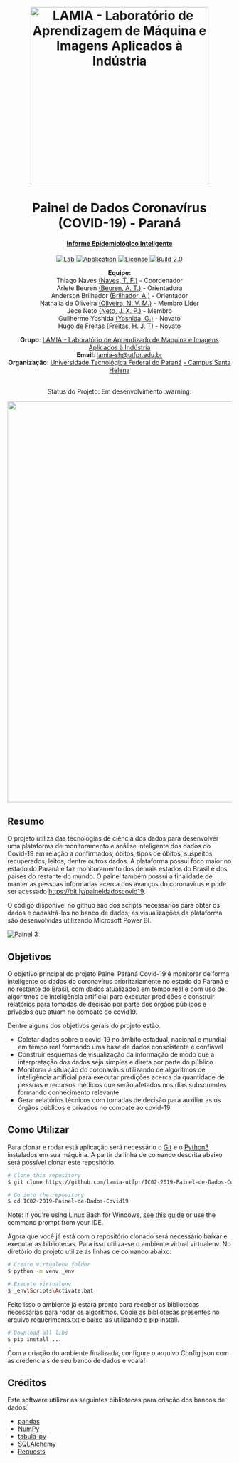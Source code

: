 <h1 align="center">
  <br>
  <a href="http://www.lamia-sh.utfpr.edu.br">
    <img src="https://user-images.githubusercontent.com/26206052/86039037-3dfa0b80-ba18-11ea-9ab3-7e0696b505af.png" alt="LAMIA - Laboratório de                  Aprendizagem de Máquina e Imagens Aplicados à Indústria" width="400"></a>
<br> <br>
Painel de Dados Coronavírus (COVID-19) - Paraná
<h4 align="center"><a href="https://bit.ly/paineldadoscovid19" target="_blank">Informe Epidemiológico Inteligente</a></h4>
</h1>

<p align="center">
  <a href="https://lamia.sh.utfpr.edu.br">
    <img src="https://img.shields.io/badge/Follow-Lab%20Page-blue" alt="Lab">
  <a href="https://bit.ly/paineldadoscovid19">
    <img src="https://img.shields.io/badge/Application-PowerBI-black" alt="Application">
  <a href="https://github.com/lamia-utfpr/IC02-2019-Painel-de-Dados-Covid19/blob/Produ%C3%A7%C3%A3o/LICENSE">
    <img src="https://img.shields.io/github/license/lamia-utfpr/IC02-2019-Painel-de-Dados-Covid19" alt="License">
  <a href="https://github.com/lamia-utfpr/IC02-2019-Painel-de-Dados-Covid19">
    <img src="https://img.shields.io/badge/Build-2.0-green" alt="Build 2.0">
   </a></a></a></a>
</p>

<p align="center">
<b>Equipe:</b>  
<br>
Thiago Naves <a href="https://github.com/tfnaves" target="_blank"> (Naves, T. F.)</a> - Coordenador  <br>
Arlete Beuren <a href="https://github.com/arleteb" target="_blank"> (Beuren, A. T.)</a> - Orientadora  <br>
Anderson Brilhador <a href="https://github.com/Brilhador" target="_blank">(Brilhador, A.)</a> - Orientador  <br>
Nathalia de Oliveira <a href="https://github.com/nathmota" target="_blank">(Oliveira, N. V. M.)</a> - Membro Líder  <br>
Jece Neto <a href="https://github.com/XavierJece" target="_blank">(Neto, J. X. P.)</a> - Membro  <br>
Guilherme Yoshida <a href="https://github.com/guiyshd" target="_blank">(Yoshida, G.)</a> - 	Novato  <br>
Hugo de Freitas <a href="https://github.com/HugoJFreitas" target="_blank">(Freitas, H. J. T</a>) - Novato  <br>
</p>

<p align="center">  
<b>Grupo</b>: <a href="https://lamia.sh.utfpr.edu.br" target="_blank">LAMIA - Laboratório de Aprendizado de Máquina e Imagens Aplicados à Indústria </a> <br>
<b>Email</b>: <a href="mailto:lamia-sh@utfpr.edu.br" target="_blank">lamia-sh@utfpr.edu.br</a> <br>
<b>Organização</b>: <a href="http://portal.utfpr.edu.br" target="_blank">Universidade Tecnológica Federal do Paraná</a> <a href="http://www.utfpr.edu.br/campus/santahelena" target="_blank"> - Campus Santa Helena</a> <br>
</p>

<p align="center">
<br>
Status do Projeto: Em desenvolvimento :warning:
</p>

<p align="center">
  <a href="https://www.loom.com/share/078eb1ade510400ea0826053973d385e">
    <img src="https://user-images.githubusercontent.com/26206052/86052555-8c65d500-ba2d-11ea-8265-0e1acd1d521c.gif" width="900">
  </a>
</p>
  
## Resumo
O projeto utiliza das tecnologias de ciência dos dados para desenvolver uma plataforma de monitoramento e análise inteligente dos dados do Covid-19 em relação a confirmados, óbitos, tipos de óbitos, suspeitos, recuperados, leitos, dentre outros dados. A plataforma possui foco maior no estado do Paraná e faz monitoramento dos demais estados do Brasil e dos países do restante do mundo. O painel também possui a finalidade de manter as pessoas informadas acerca dos avanços do coronavírus e pode ser acessado https://bit.ly/paineldadoscovid19.

O código disponível no github são dos scripts necessários para obter os dados e cadastrá-los no banco de dados, as visualizações da plataforma são desenvolvidas utilizando Microsoft Power BI.

![Painel 3](https://user-images.githubusercontent.com/26206052/86056446-d94caa00-ba33-11ea-9738-f8f5713fd5dd.png)

## Objetivos
O objetivo principal do projeto Painel Paraná Covid-19 é monitorar de forma inteligente os dados do coronavírus prioritariamente no estado do Paraná e no restante do Brasil, com dados atualizados em tempo real e com uso de algoritmos de inteligência artificial para executar predições e construir relatórios para tomadas de decisão por parte dos órgãos públicos e privados que atuam no combate do covid19.

Dentre alguns dos objetivos gerais do projeto estão.
  - Coletar dados sobre o covid-19 no âmbito estadual, nacional e mundial em tempo real formando uma base de dados conscistente e confiável
  - Construir esquemas de visualização da informação de modo que a interpretação dos dados seja simples e direta por parte do público
  - Monitorar a situação do coronavírus utilizando de algoritmos de inteligência artificial para executar predições acerca da quantidade de pessoas e recursos médicos que serão afetados nos dias subsquentes formando conhecimento relevante
  - Gerar relatórios técnicos com tomadas de decisão para auxiliar as os órgãos públicos e privados no combate ao covid-19

## Como Utilizar
Para clonar e rodar está aplicação será necessário o [Git](https://git-scm.com) e o [Python3](https://www.python.org/downloads/) instalados em sua máquina. A partir da linha de comando descrita abaixo será possível clonar este repositório.

```bash
# Clone this repository
$ git clone https://github.com/lamia-utfpr/IC02-2019-Painel-de-Dados-Covid19.git

# Go into the repository
$ cd IC02-2019-Painel-de-Dados-Covid19
```
Note: If you're using Linux Bash for Windows, [see this guide](https://www.howtogeek.com/261575/how-to-run-graphical-linux-desktop-applications-from-windows-10s-bash-shell/) or use the command prompt from your IDE.

Agora que você já está com o repositório clonado será necessário baixar e executar as bibliotecas. Para isso utiliza-se o ambiente virtual virtualenv. No diretório do projeto utilize as linhas de comando abaixo:

```bash
# Create virtualenv folder
$ python -m venv _env

# Execute virtualenv
$ _env\Scripts\Activate.bat
```

Feito isso o ambiente já estará pronto para receber as bibliotecas necessárias para rodar os algoritmos. Copie as bibliotecas presentes no arquivo requeriments.txt e baixe-as utilizando o pip install.

```bash
# Download all libs
$ pip install ...
```

Com a criação do ambiente finalizada, configure o arquivo Config.json com as credenciais de seu banco de dados e voalá!

## Créditos
Este software utilizar as seguintes bibliotecas para criação dos bancos de dados:

* [pandas](https://pandas.pydata.org/)
* [NumPy](https://numpy.org/)
* [tabula-py](https://tabula-py.readthedocs.io/en/latest/tabula.html/)
* [SQLAlchemy](https://docs.sqlalchemy.org/en/13/)
* [Requests](https://requests.readthedocs.io/en/master/)
